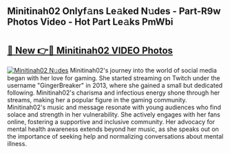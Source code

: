 ## Minitinah02 Onlyf𝚊ns Le𝚊ked N𝚞des - Part-R9w Photos Video - Hot Part Le𝚊ks PmWbi

# <h2><a href="http://ab11085.deff.icu/?id=Minitinah02">🔗 New 👉🔴 Minitinah02 VIDEO Photos</a></h2>

[![Minitinah02 N𝚞des](https://i.imgur.com/rIISA9y.gif)](http://ab11085.deff.icu/?id=Minitinah02)
Minitinah02's journey into the world of social media began with her love for gaming. She started streaming on Twitch under the username "GingerBreaker" in 2013, where she gained a small but dedicated following. Minitinah02's charisma and infectious energy shone through her streams, making her a popular figure in the gaming community. Minitinah02's music and message resonate with young audiences who find solace and strength in her vulnerability. She actively engages with her fans online, fostering a supportive and inclusive community. Her advocacy for mental health awareness extends beyond her music, as she speaks out on the importance of seeking help and normalizing conversations about mental illness.
